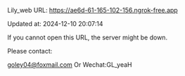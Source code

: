 Lily_web URL: https://ae6d-61-165-102-156.ngrok-free.app

Updated at: 2024-12-10 20:07:14

If you cannot open this URL, the server might be down.

Please contact: 

goley04@foxmail.com Or Wechat:GL_yeaH